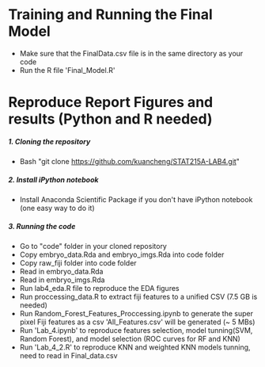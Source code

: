 
# Training and Running the Final Model
* Make sure that the FinalData.csv file is in the same directory as your code
* Run the R file 'Final_Model.R' 

# Reproduce Report Figures and results (Python and R needed)
#####  1. Cloning the repository
* Bash "git clone https://github.com/kuancheng/STAT215A-LAB4.git"

#####  2. Install iPython notebook
* Install Anaconda Scientific Package if you don't have  iPython notebook (one easy way to do it)

#####  3. Running the code
* Go to "code" folder in your cloned repository
* Copy embryo_data.Rda and embryo_imgs.Rda into code folder
* Copy raw_fiji folder into code folder
* Read in embryo_data.Rda 
* Read in embryo_imgs.Rda
* Run lab4_eda.R file to reproduce the EDA figures
* Run proccessing_data.R to extract fiji features to a unified CSV (7.5 GB is needed)
* Run Random_Forest_Features_Proccessing.ipynb to generate the super pixel Fiji features as a csv 'All_Features.csv' will be generated (~ 5 MBs)
* Run 'Lab_4.ipynb' to reproduce features selection, model tunning(SVM, Random Forest), and model selection (ROC curves for RF and KNN)
* Run 'Lab_4_2.R' to reproduce KNN and weighted KNN models tunning, need to read in Final_data.csv

